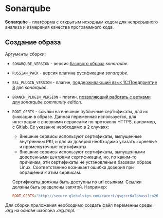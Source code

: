 # Sonarqube

[**Sonarqube**](https://docs.sonarsource.com/) - платформа с открытым исходным кодом для непрерывного анализа и измерения качества программного кода.

## Создание образа

Аргументы сборки:

- `SONARQUBE_VERSION`     - версия [базового образа](https://hub.docker.com/_/sonarqube/tags?name=community) *sonarqube*.
- `RUSSIAN_PACK`          - версия [плагина русификации](https://github.com/1c-syntax/sonar-l10n-ru) *sonarqube*.
- `BSL_PLUGIN_VERSION`    - плагин, [поддерживающий язык 1С:Предприятие 8](https://github.com/1c-syntax/sonar-bsl-plugin-community) для *sonarqube*.
- `BRANCH_PLUGIN_VERSION` - плагин, [позволяющий работать с ветками для](https://github.com/mc1arke/sonarqube-community-branch-plugin) *sonarqube community edition*.
- `ROOT_CERTS`            - ссылки на внешние публичные сертификаты, для их фиксации в образе.
  Данная переменная используется, для интеграции с внешними сервисами по протоколу HTTPS, например, с Gitlab. Ее указание необходимо в 2 случаях:
  - Внешние сервисы используют сертификаты, выпущенные внутренним PKI, и для их доверия необходимо указать корневые и промежуточные сертификаты.
  - Внешние сервисы используют сертификаты, выпущенными доверенными центрами сертификации, но, по каким-то причинам, эти сертификаты не установлены в базовом образе Linux. Соответственно возникает ошибка доверия при обращении к этим сервисам.

  Сертификаты должны быть доступны по url ссылкам. Ссылки должны быть разделены запятой. Например:
  
  ```ini
  ROOT_CERTS="http://secure.globalsign.com/cacert/gsgccr6alphasslca2023.crt http://secure.globalsign.com/cacert/root-r6.crt""http://secure.globalsign.com/cacert/gsgccr6alphasslca2023.crt http://secure.globalsign.com/cacert/root-r6.crt"
  ```

Для сборки приложения необходимо создать файл переменны среды *.arg* на основе шаблона *.arg.tmpl*.
